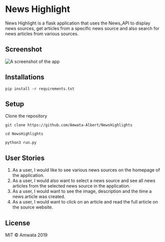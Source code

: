 # News Highlight
News Highlight is a flask application that uses the News_API to display news sources, get articles from a specific news source and also search for news articles from various sources.

## Screenshot

![A screenshot of the app](https://lh3.googleusercontent.com/3OO0Co44uSOJRW1c7q3DTTjt4jIziXa150SbIn4I4GCaBp281EwehZrAP9tv774MsQGxNUKfoXOC "Screenshot")

## Installations

```
pip install -r requirements.txt
```
## Setup
Clone the repository

    git clone https://github.com/Amwata-Albert/NewsHighlights

    cd NewsHighlights

    python3 run.py


## User Stories

1.  As a user, I would like to see various news sources on the homepage of the application.
2.  As a user, I would also want to select a news source and see all news articles from the selected news source in the application.
3.  As a user, I would want to see the image, description and the time a news article was created.
4.  As a user, I would want to click on an article and read the full article on the source website.

## License
MIT &COPY; Amwata 2019
